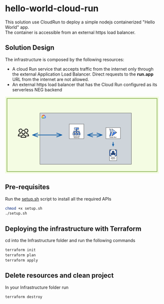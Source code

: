 # hello-world-cloud-run

This solution use CloudRun to deploy a simple nodejs containerized "Hello World" app.  
The container is accessible from an external https load balancer.

## Solution Design

The infrastructure is composed by the following resources:

- A cloud Run service that accepts traffic from the internet only through the external Application Load Balancer. Direct requests to the **run.app** URL from the internet are not allowed.
- An external https load balancer that has the Cloud Run configured as its serverless NEG backend


![alt text](cloud-run.png "Cloud Run Solution Topology")

## Pre-requisites

Run the [setup.sh](setup.sh) script to install all the required APIs

```bash
chmod +x setup.sh
./setup.sh
```

## Deploying the infrastructure with Terraform

cd into the Infrastructure folder and run the following commands

```bash
terraform init
terraform plan 
terraform apply
```

## Delete resources and clean project

In your Infrastructure folder run  

```bash
terraform destroy
```
